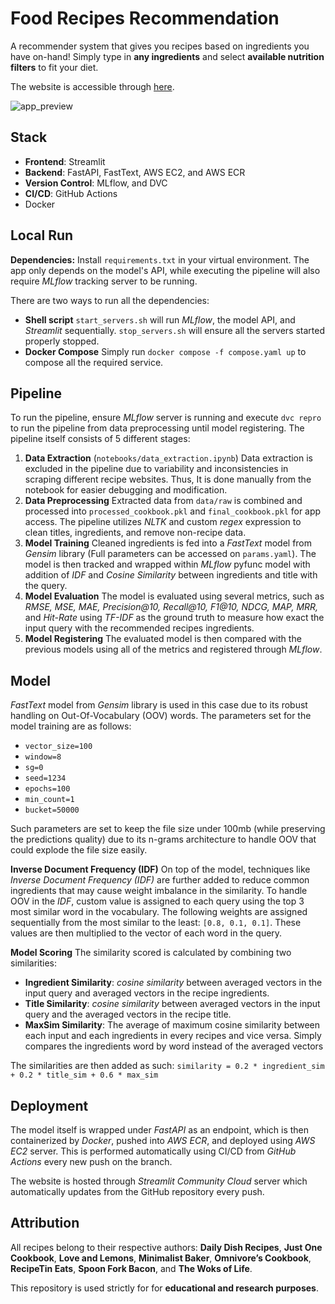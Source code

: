 # Food Recipes Recommendation

A recommender system that gives you recipes based on ingredients you have on-hand! Simply type in **any ingredients** and select **available nutrition filters** to fit your diet.

The website is accessible through [here](https://food-rec.streamlit.app/).

![app_preview](assets/web_preview.gif)

## Stack
- **Frontend**: Streamlit
- **Backend**: FastAPI, FastText, AWS EC2, and AWS ECR 
- **Version Control**: MLflow, and DVC 
- **CI/CD**: GitHub Actions
- Docker

## Local Run
**Dependencies:**
Install `requirements.txt` in your virtual environment. The app only depends on the model's API, while executing the pipeline will also require *MLflow* tracking server to be running. 

There are two ways to run all the dependencies:
- **Shell script**
    `start_servers.sh` will run *MLflow*, the model API, and *Streamlit* sequentially.
    `stop_servers.sh` will ensure all the servers started properly stopped.
- **Docker Compose**
    Simply run `docker compose -f compose.yaml up` to compose all the required service.

## Pipeline 
To run the pipeline, ensure *MLflow* server is running and execute `dvc repro` to run the pipeline from data preprocessing until model registering. The pipeline itself consists of 5 different stages: 
  1. **Data Extraction** (`notebooks/data_extraction.ipynb`)
   Data extraction is excluded in the pipeline due to variability and inconsistencies in scraping different recipe websites. Thus, It is done manually from the notebook for easier debugging and modification.
  2. **Data Preprocessing**
   Extracted data from `data/raw` is combined and processed into `processed_cookbook.pkl` and `final_cookbook.pkl` for app access. The pipeline utilizes *NLTK* and custom *regex* expression to clean titles, ingredients, and remove non-recipe data.
  3. **Model Training**
   Cleaned ingredients is fed into a *FastText* model from *Gensim* library (Full parameters can be accessed on `params.yaml`). The model is then tracked and wrapped within *MLflow* pyfunc model with addition of *IDF* and *Cosine Similarity* between ingredients and title with the query.
  4. **Model Evaluation**
   The model is evaluated using several metrics, such as *RMSE, MSE, MAE, Precision@10, Recall@10, F1@10, NDCG, MAP, MRR,* and *Hit-Rate* using *TF-IDF* as the ground truth to measure how exact the input query with the recommended recipes ingredients.
  5. **Model Registering**
    The evaluated model is then compared with the previous models using all of the metrics and registered through *MLflow*.

## Model
*FastText* model from *Gensim* library is used in this case due to its robust handling on Out-Of-Vocabulary (OOV) words. The parameters set for the model training are as follows:
- `vector_size=100`
- `window=8`
- `sg=0`
- `seed=1234`
- `epochs=100`
- `min_count=1`
- `bucket=50000` 

Such parameters are set to keep the file size under 100mb (while preserving the predictions quality) due to its n-grams architecture to handle OOV that could explode the file size easily. 

**Inverse Document Frequency (IDF)**
On top of the model, techniques like *Inverse Document Frequency (IDF)* are further added to reduce common ingredients that may cause weight imbalance in the similarity. To handle OOV in the *IDF*, custom value is assigned to each query using the top 3 most similar word in the vocabulary. The following weights are assigned sequentially from the most similar to the least: `[0.8, 0.1, 0.1]`. These values are then multiplied to the vector of each word in the query.

**Model Scoring**
The similarity scored is calculated by combining two similarities:
- **Ingredient Similarity**: *cosine similarity* between averaged vectors in the input query and averaged vectors in the recipe ingredients.
- **Title Similarity**: *cosine similarity* between averaged vectors in the input query and the averaged vectors in the recipe title.
- **MaxSim Similarity**: The average of maximum cosine similarity between each input and each ingredients in every recipes and vice versa. Simply compares the ingredients word by word instead of the averaged vectors

The similarities are then added as such: 
`similarity = 0.2 * ingredient_sim + 0.2 * title_sim + 0.6 * max_sim`

## Deployment 
The model itself is wrapped under *FastAPI* as an endpoint, which is then containerized by *Docker*, pushed into *AWS ECR*, and deployed using *AWS EC2* server. This is performed automatically using CI/CD from *GitHub Actions* every new push on the branch.

The website is hosted through *Streamlit Community Cloud* server which automatically updates from the GitHub repository every push.

## Attribution
All recipes belong to their respective authors: **Daily Dish Recipes**, **Just One Cookbook**, **Love and Lemons**, **Minimalist Baker**, **Omnivore’s Cookbook**, **RecipeTin Eats**, **Spoon Fork Bacon**, and **The Woks of Life**.

This repository is used strictly for for **educational and research purposes**.
